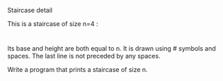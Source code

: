 Staircase detail

This is a staircase of size n=4 :

#

##

###

####

Its base and height are both equal to n. It is drawn using # symbols and spaces. The last line is not preceded by any spaces.

Write a program that prints a staircase of size n.
